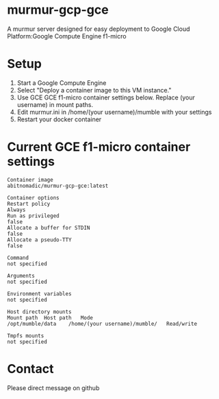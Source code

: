 # murmur-gcp-gce
A murmur server designed for easy deployment to Google Cloud Platform:Google Compute Engine f1-micro

# Setup
1. Start a Google Compute Engine 
2. Select "Deploy a container image to this VM instance."
3. Use GCE GCE f1-micro container settings below. Replace (your username) in mount paths.
4. Edit murmur.ini in /home/(your username)/mumble with your settings
5. Restart your docker container

# Current GCE f1-micro container settings
```
Container image
abitnomadic/murmur-gcp-gce:latest

Container options
Restart policy	
Always
Run as privileged	
false
Allocate a buffer for STDIN	
false
Allocate a pseudo-TTY	
false

Command
not specified

Arguments
not specified

Environment variables
not specified

Host directory mounts
Mount path	Host path	Mode
/opt/mumble/data	/home/(your username)/mumble/	Read/write

Tmpfs mounts
not specified
```
# Contact
Please direct message on github
